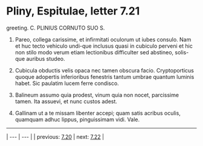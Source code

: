 # Pliny, Espitulae, letter 7.21

greeting. C. PLINIUS CORNUTO SUO S.



1. Pareo, collega carissime, et infirmitati oculorum ut iubes consulo. Nam et huc tecto vehiculo undi-que inclusus quasi in cubiculo perveni et hic non stilo modo verum etiam lectionibus difficulter sed abstineo, solis-que auribus studeo.



2. Cubicula obductis velis opaca nec tamen obscura facio. Cryptoporticus quoque adopertis inferioribus fenestris tantum umbrae quantum luminis habet. Sic paulatim lucem ferre condisco.



3. Balineum assumo quia prodest, vinum quia non nocet, parcissime tamen. Ita assuevi, et nunc custos adest.



4. Gallinam ut a te missam libenter accepi; quam satis acribus oculis, quamquam adhuc lippus, pinguissimam vidi. Vale.



---

| --- | --- |
| previous: [7.20](../7.20/) | next: [7.22](../7.22/) |